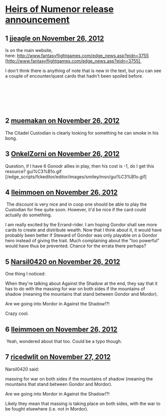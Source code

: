 # [Heirs of Numenor release announcement](https://community.fantasyflightgames.com/topic/74793-heirs-of-numenor-release-announcement/)

## 1 [jjeagle on November 26, 2012](https://community.fantasyflightgames.com/topic/74793-heirs-of-numenor-release-announcement/?do=findComment&comment=728027)

Is on the main website, here: http://www.fantasyflightgames.com/edge_news.asp?eidn=3755 [http://www.fantasyflightgames.com/edge_news.asp?eidn=3755] 

I don't think there is anything of note that is new in the text, but you can see a couple of encounter/quest cards that hadn't been spoiled before.

 

 

 

## 2 [muemakan on November 26, 2012](https://community.fantasyflightgames.com/topic/74793-heirs-of-numenor-release-announcement/?do=findComment&comment=728033)

The Citadel Custodian is clearly looking for something he can smoke in his bong.

## 3 [OnkelZorni on November 26, 2012](https://community.fantasyflightgames.com/topic/74793-heirs-of-numenor-release-announcement/?do=findComment&comment=728074)

Question, if I have 6 Gonodr allies in play, then his cost is -1, do I get this resource? gui%C3%B1o.gif [/edge_scripts/fckeditor/editor/images/smiley/msn/gui%C3%B1o.gif]

## 4 [lleimmoen on November 26, 2012](https://community.fantasyflightgames.com/topic/74793-heirs-of-numenor-release-announcement/?do=findComment&comment=728080)

 The discount is very nice and in coop one should be able to play the Custodian for free quite soon. However, it'd be nice if the card could actually do something.

I am really excited by the Errand-rider. I am hoping Gondor shall see more cards to create and distribute wealth. Now that I think about it, it would have probably been better if Steward of Gondor was only playable on a Gondor hero instead of giving the trait. Much complaining about the "too powerful" would have thus be prevented. Chance for the errata there perhaps?

## 5 [Narsil0420 on November 26, 2012](https://community.fantasyflightgames.com/topic/74793-heirs-of-numenor-release-announcement/?do=findComment&comment=728129)

One thing I noticed:

When they're talking about Against the Shadow at the end, they say that it has to do with the massing for war on both sides if the mountains of shadow (meaning the mountains that stand between Gondor and Mordor).

Are we going into Mordor in Against the Shadow!?!

Crazy cool.

## 6 [lleimmoen on November 26, 2012](https://community.fantasyflightgames.com/topic/74793-heirs-of-numenor-release-announcement/?do=findComment&comment=728132)

 Yeah, wondered about that too. Could be a typo though.

## 7 [ricedwlit on November 27, 2012](https://community.fantasyflightgames.com/topic/74793-heirs-of-numenor-release-announcement/?do=findComment&comment=728190)

Narsil0420 said:

massing for war on both sides if the mountains of shadow (meaning the mountains that stand between Gondor and Mordor).

Are we going into Mordor in Against the Shadow!?!



Likely they mean that massing is taking place on both sides, with the war to be fought elsewhere (i.e. not in Mordor).

